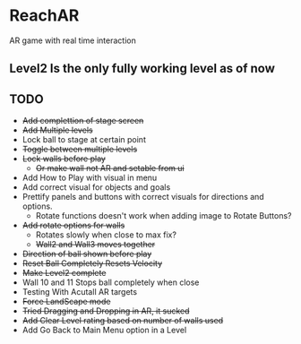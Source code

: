 # ReachAR
AR game with real time interaction

## Level2 Is the only fully working level as of now

## TODO
* ~~Add complettion of stage screen~~
* ~~Add Multiple levels~~
* Lock ball to stage at certain point
* ~~Toggle between multiple levels~~
* ~~Lock walls before play~~
  * ~~Or make wall not AR and setable from ui~~
* Add How to Play with visual in menu
* Add correct visual for objects and goals
* Prettify panels and buttons with correct visuals for directions and options.
  * Rotate functions doesn't work when adding image to Rotate Buttons?    
* ~~Add rotate options for walls~~
  * Rotates slowly when close to max fix?
  * ~~Wall2 and Wall3 moves together~~
* ~~Direction of ball shown before play~~
* ~~Reset Ball Completely Resets Velocity~~
* ~~Make Level2 complete~~
* Wall 10 and 11 Stops ball completely when close
* Testing With Acutall AR targets
* ~~Force LandScape mode~~
* ~~Tried Dragging and Dropping in AR, it sucked~~
* ~~Add Clear Level rating based on number of walls used~~
* Add Go Back to Main Menu option in a Level

